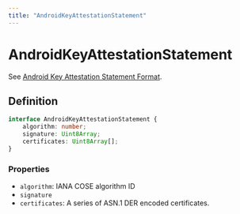 ```yaml
---
title: "AndroidKeyAttestationStatement"
---
```


# AndroidKeyAttestationStatement

See [Android Key Attestation Statement Format](https://www.w3.org/TR/webauthn-2/#sctn-android-key-attestation).

## Definition

```ts
interface AndroidKeyAttestationStatement {
	algorithm: number;
	signature: Uint8Array;
	certificates: Uint8Array[];
}
```

### Properties

- `algorithm`: IANA COSE algorithm ID
- `signature`
- `certificates`: A series of ASN.1 DER encoded certificates.
